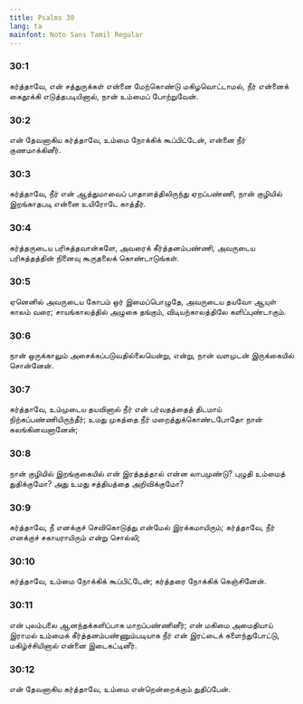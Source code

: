 ```yaml
---
title: Psalms 30
lang: ta
mainfont: Noto Sans Tamil Regular
---
```


###  30:1

கர்த்தாவே, என் சத்துருக்கள் என்னை மேற்கொண்டு மகிழவொட்டாமல், நீர் என்னைக் கைதூக்கி எடுத்தபடியினால், நான் உம்மைப் போற்றுவேன்.

###  30:2

என் தேவனாகிய கர்த்தாவே, உம்மை நோக்கிக் கூப்பிட்டேன், என்னை நீர் குணமாக்கினீர்.

###  30:3

கர்த்தாவே, நீர் என் ஆத்துமாவைப் பாதாளத்திலிருந்து ஏறப்பண்ணி, நான் குழியில் இறங்காதபடி என்னை உயிரோடே காத்தீர்.

###  30:4

கர்த்தருடைய பரிசுத்தவான்களே, அவரைக் கீர்த்தனம்பண்ணி, அவருடைய பரிசுத்தத்தின் நினைவு கூருதலைக் கொண்டாடுங்கள்.

###  30:5

ஏனெனில் அவருடைய கோபம் ஒர் இமைப்பொழுதே, அவருடைய தயவோ ஆயுள் காலம் வரை; சாயங்காலத்தில் அழுகை தங்கும், விடியற்காலத்திலே களிப்புண்டாகும்.

###  30:6

நான் ஒருக்காலும் அசைக்கப்படுவதில்லையென்று, என்று, நான் வளமுடன் இருக்கையில் சொன்னேன்.

###  30:7

கர்த்தாவே, உம்முடைய தயவினால் நீர் என் பர்வதத்தைத் திடமாய் நிற்கப்பண்ணியிருந்தீர்; உமது முகத்தை நீர் மறைத்துக்கொண்டபோதோ நான் கலங்கினவனானேன்;

###  30:8

நான் குழியில் இறங்குகையில் என் இரத்தத்தால் என்ன லாபமுண்டு? புழுதி உம்மைத் துதிக்குமோ? அது உமது சத்தியத்தை அறிவிக்குமோ?

###  30:9

கர்த்தாவே, நீ எனக்குச் செவிகொடுத்து என்மேல் இரக்கமாயிரும்; கர்த்தாவே, நீர் எனக்குச் சகாயராயிரும் என்று சொல்லி;

###  30:10

கர்த்தாவே, உம்மை நோக்கிக் கூப்பிட்டேன்; கர்த்தரை நோக்கிக் கெஞ்சினேன்.

###  30:11

என் புலம்பலை ஆனந்தக்களிப்பாக மாறப்பண்ணினீர்; என் மகிமை அமைதியாய் இராமல் உம்மைக் கீர்த்தனம்பண்ணும்படியாக நீர் என் இரட்டைக் களைந்துபோட்டு, மகிழ்ச்சியினால் என்னை இடைகட்டினீர்.

###  30:12

என் தேவனாகிய கர்த்தாவே, உம்மை என்றென்றைக்கும் துதிப்பேன்.

